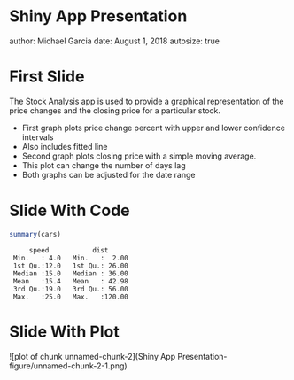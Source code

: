 Shiny App Presentation
========================================================
author: Michael Garcia
date: August 1, 2018
autosize: true

First Slide
========================================================

The Stock Analysis app is used to provide a graphical representation of the
price changes and the closing price for a particular stock.

- First graph plots price change percent with upper and lower confidence intervals
 - Also includes fitted line
- Second graph plots closing price with a simple moving average.
 - This plot can change the number of days lag
- Both graphs can be adjusted for the date range

Slide With Code
========================================================


```r
summary(cars)
```

```
     speed           dist       
 Min.   : 4.0   Min.   :  2.00  
 1st Qu.:12.0   1st Qu.: 26.00  
 Median :15.0   Median : 36.00  
 Mean   :15.4   Mean   : 42.98  
 3rd Qu.:19.0   3rd Qu.: 56.00  
 Max.   :25.0   Max.   :120.00  
```

Slide With Plot
========================================================

![plot of chunk unnamed-chunk-2](Shiny App Presentation-figure/unnamed-chunk-2-1.png)
